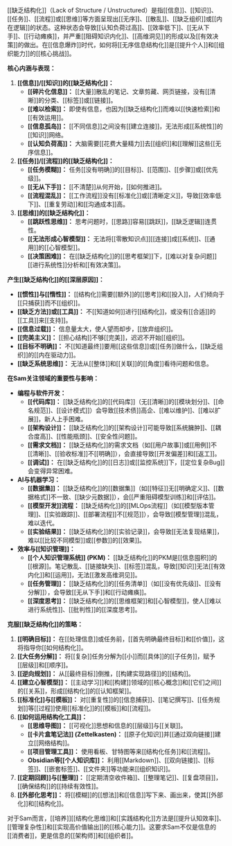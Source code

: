 [[缺乏结构化]]（Lack of Structure / Unstructured）是指[[信息]]、[[知识]]、[[任务]]、[[流程]]或[[思维]]等方面呈现出[[无序]]、[[散乱]]、[[缺乏组织]]或[[内在逻辑]]的状态。这种状态会导致[[认知负荷过高]]、[[效率低下]]、[[无从下手]]、[[行动瘫痪]]，并严重[[阻碍知识内化]]、[[高维洞见]]的形成以及[[有效决策]]的做出。在[[信息爆炸]]时代，如何将[[无序信息结构化]]是[[提升个人]]和[[组织能力]]的[[核心挑战]]。

**核心内涵与表现：**

1.  **[[信息]]/[[知识]]的[[缺乏结构化]]：**
    *   **[[碎片化信息]]：** [[大量]]散乱的笔记、文章剪藏、网页链接，没有[[清晰]]的分类、[[标签]]或[[链接]]。
    *   **[[难以检索]]：** 即使有信息，也因为[[缺乏结构化]]而难以[[快速检索]]和[[有效运用]]。
    *   **[[信息孤岛]]：** [[不同信息]]之间没有[[建立连接]]，无法形成[[系统性]]的[[知识]]网络。
    *   **[[认知负荷高]]：** 大脑需要[[花费大量精力]]去[[组织]]和[[理解]]这些[[无序信息]]。
2.  **[[任务]]/[[流程]]的[[缺乏结构化]]：**
    *   **[[任务模糊]]：** 任务[[没有明确]]的[[目标]]、[[范围]]、[[步骤]]或[[优先级]]。
    *   **[[无从下手]]：** [[不清楚]]从何开始，[[如何推进]]。
    *   **[[流程混乱]]：** [[工作流程]]没有[[标准化]]或[[清晰定义]]，导致[[效率低下]]、[[重复劳动]]和[[沟通成本]]高。
3.  **[[思维]]的[[缺乏结构化]]：**
    *   **[[跳跃性思维]]：** 思考问题时，[[思路]]容易[[跳跃]]，[[缺乏逻辑]]连贯性。
    *   **[[无法形成心智模型]]：** 无法将[[零散知识点]][[连接]]成[[系统]]、[[通用]]的[[心智模型]]。
    *   **[[决策困难]]：** 在[[缺乏结构化]]的[[思考框架]]下，[[难以对复杂问题]][[进行系统性]]分析和[[有效决策]]。

**产生[[缺乏结构化]]的[[深层原因]]：**

*   **[[惯性]]与[[惰性]]：** [[结构化]]需要[[额外]]的[[思考]]和[[投入]]，人们倾向于[[只捕获]]而不[[组织]]。
*   **[[缺乏方法]]或[[工具]]：** 不[[知道如何]]进行[[结构化]]，或没有[[合适]]的[[工具]]来[[支持]]。
*   **[[信息过载]]：** 信息量太大，使人望而却步，[[放弃组织]]。
*   **[[完美主义]]：** [[担心结构]]不够[[完美]]，迟迟不开始[[组织]]。
*   **[[目标不明确]]：** 不[[知道最终]]要用[[这些信息]]或[[任务]]做什么，[[缺乏组织]]的[[内在驱动力]]。
*   **[[缺乏系统思维]]：** 无法从[[整体]]和[[关联]]的[[角度]]看待问题和信息。

**在Sam关注领域的重要性与影响：**

*   **编程与软件开发：**
    *   **[[代码库]]：** [[缺乏结构化]]的[[代码库]]（无[[清晰]]的[[模块划分]]、[[命名规范]]、[[设计模式]]）会导致[[技术债]]高企、[[难以维护]]、[[难以扩展]]，新人上手困难。
    *   **[[架构设计]]：** [[缺乏结构化]]的[[架构设计]]可能导致[[系统臃肿]]、[[耦合度高]]、[[性能瓶颈]]、[[安全性问题]]。
    *   **[[需求文档]]：** [[缺乏结构化]]的需求文档（如[[用户故事]]或[[用例]]不[[清晰]]、[[验收标准]]不[[明确]]），会直接导致[[开发偏差]]和[[返工]]。
    *   **[[调试]]：** 在[[缺乏结构化]]的[[日志]]或[[监控系统]]下，[[定位复杂Bug]]会变得异常困难。
*   **AI与机器学习：**
    *   **[[数据集]]：** [[缺乏结构化]]的[[数据集]]（如[[特征]]无[[明确定义]]、[[数据格式]]不一致、[[缺少元数据]]），会[[严重阻碍模型训练]]和[[评估]]。
    *   **[[模型开发]]流程：** [[缺乏结构化]]的[[MLOps流程]]（如[[模型版本管理]]、[[实验跟踪]]、[[部署流程]]不[[规范]]），会导致[[模型管理]]混乱，难以迭代。
    *   **[[实验结果]]：** [[缺乏结构化]]的[[实验记录]]，会导致[[无法复现结果]]，难以[[比较不同模型]]或[[参数]]的[[效果]]。
*   **效率与[[知识管理]]：**
    *   **[[个人知识管理系统]] (PKM)：** [[缺乏结构化]]的PKM是[[信息囤积]]的[[根源]]。笔记散乱、[[链接缺失]]、[[标签]]混乱，导致[[知识]]无法[[有效内化]]和[[运用]]，无法[[激发高维洞见]]。
    *   **[[任务管理]]：** [[缺乏结构化]]的[[任务清单]]（如[[没有优先级]]、[[没有分解]]），会导致[[无从下手]]和[[行动瘫痪]]。
    *   **[[深度思考]]：** [[缺乏结构化]]的[[思维框架]]和[[心智模型]]，使人[[难以进行系统性]]、[[批判性]]的[[深度思考]]。

**克服[[缺乏结构化]]的策略：**

1.  **[[明确目标]]：** 在[[处理信息]]或任务前，[[首先明确最终目标]]和[[价值]]，这将指导你[[如何结构化]]。
2.  **[[大任务分解]]：** 将[[复杂]]任务分解为[[小]]而[[具体]]的[[子任务]]，赋予[[层级]]和[[顺序]]。
3.  **[[逆向规划]]：** 从[[最终目标]]倒推，[[构建实现路径]]的[[结构]]。
4.  **[[建立心智模型]]：** [[主动学习]]和[[构建]]领域的[[核心概念]]和[[它们之间]]的[[关系]]，形成[[结构化]]的[[认知框架]]。
5.  **[[标准化]]与[[模板]]：** 对[[重复性]]的[[信息捕获]]、[[笔记撰写]]、[[任务规划]]等[[过程]]使用[[标准化]]的[[模板]]和[[流程]]。
6.  **[[如何运用结构化工具]]：**
    *   **[[思维导图]]：** [[可视化]]思想和信息的[[层级]]与[[关联]]。
    *   **[[卡片盒笔记法]] (Zettelkasten)：** [[原子化知识]]并[[通过双向链接]]建立[[网络结构]]。
    *   **[[项目管理工具]]：** 使用看板、甘特图等来[[结构化任务]]和[[流程]]。
    *   **Obsidian等[[个人知识库]]：** 利用[[Markdown]]、[[双向链接]]、[[标签]]、[[嵌套标签]]、[[文件夹]]等功能来[[组织知识]]。
7.  **[[定期回顾]]与[[整理]]：** [[定期清空收件箱]]、[[整理笔记]]、[[复盘项目]]，[[确保结构]]的[[持续有效性]]。
8.  **[[外部化思考]]：** 将[[模糊]]的[[想法]]和[[信息]]写下来、画出来，使其[[外部化]]和[[结构化]]。

对于Sam而言，[[培养]][[结构化思维]]和[[实践结构化]]方法是[[提升认知效率]]、[[管理复杂性]]和[[实现高价值输出]]的[[核心能力]]。这要求Sam不仅是信息的[[消费者]]，更是信息的[[架构师]]和[[组织者]]。